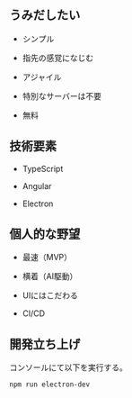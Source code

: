 ## うみだしたい

- シンプル

- 指先の感覚になじむ

- アジャイル

- 特別なサーバーは不要

- 無料

## 技術要素

- TypeScript

- Angular

- Electron

## 個人的な野望

- 最速（MVP）

- 横着（AI駆動）

- UIにはこだわる

- CI/CD

## 開発立ち上げ

コンソールにて以下を実行する。

```
npm run electron-dev
```